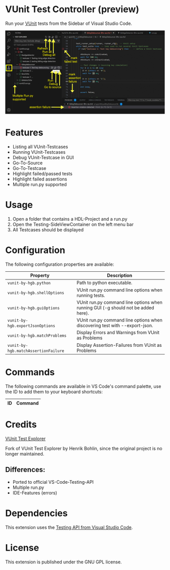 # VUnit Test Controller (preview)

Run your [VUnit](https://vunit.github.io/) tests from the Sidebar of Visual Studio Code.

![UI example](/img/screenshot.png?raw=true)

# Features

- Listing all VUnit-Testcases
- Running VUnit-Testcases
- Debug VUnit-Testcase in GUI
- Go-To-Source
- Go-To-Testcase
- Highlight failed/passed tests
- Highlight failed assertions
- Multiple run.py supported

# Usage

1. Open a folder that contains a HDL-Project and a run.py
2. Open the Testing-SideViewContainer on the left menu bar
3. All Testcases should be displayed

# Configuration

The following configuration properties are available:

Property                              | Description
--------------------------------------|---------------------------------------------------------------
`vunit-by-hgb.python`                 | Path to python executable.
`vunit-by-hgb.shellOptions`           | VUnit run.py command line options when running tests.
`vunit-by-hgb.guiOptions`             | VUnit run.py command line options when running GUI (-g should not be added here).
`vunit-by-hgb.exportJsonOptions`             | VUnit run.py command line options when discovering test with --export-json.
`vunit-by-hgb.matchProblems`          | Display Errors and Warnings from VUnit as Problems
`vunit-by-hgb.matchAssertionFailure`  | Display Assertion-Failures from VUnit as Problems
# Commands

The following commands are available in VS Code's command palette, use the ID to add them to your keyboard shortcuts:

ID                                   | Command
-------------------------------------|--------------------------------------------

# Credits
[VUnit Test Explorer](https://github.com/Bochlin/vunit-test-explorer)

Fork of VUnit Test Explorer by Henrik Bohlin, since the original project is no longer maintained.


Differences:
---
- Ported to official VS-Code-Testing-API
- Multiple run.py
- IDE-Features (errors)

# Dependencies

This extension uses the [Testing API from Visual Studio Code](https://code.visualstudio.com/api/extension-guides/testing).

# License

This extension is published under the GNU GPL license.
